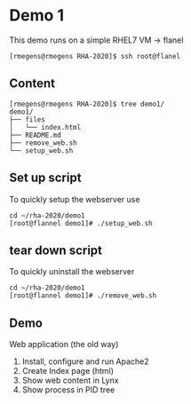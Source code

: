 # Demo 1
This demo runs on a simple RHEL7 VM -> flanel

```text
[rmegens@rmegens RHA-2020]$ ssh root@flanel
```
## Content
```text
[rmegens@rmegens RHA-2020]$ tree demo1/
demo1/
├── files
│   └── index.html
├── README.md
├── remove_web.sh
└── setup_web.sh

```

## Set up script
To quickly setup the webserver use
```text
cd ~/rha-2020/demo1
[root@flannel demo1]# ./setup_web.sh
```

## tear down script
To quickly uninstall the webserver
```text
cd ~/rha-2020/demo1
[root@flannel demo1]# ./remove_web.sh
```

## Demo
Web application (the old way)
1. Install, configure and run Apache2
2. Create Index page (html)
3. Show web content in Lynx
4. Show process in PID tree
